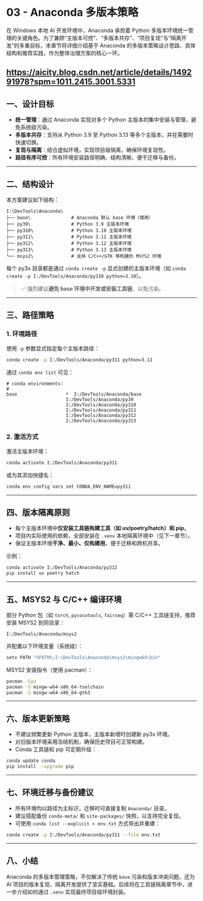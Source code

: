 # 03 - Anaconda 多版本策略

在 Windows 本地 AI 开发环境中，Anaconda 承担着 Python 多版本环境统一管理的关键角色。为了兼顾“主版本可控”、“多版本共存”、“项目复现”与“隔离开发”的多重目标，本章节将详细介绍基于 Anaconda 的多版本策略设计思路、具体结构和推荐实践，作为整体治理方案的核心一环。



https://aicity.blog.csdn.net/article/details/149291978?spm=1011.2415.3001.5331
---

## 一、设计目标

* **统一管理**：通过 Anaconda 实现对多个 Python 主版本的集中安装与管理，避免系统级污染。
* **多版本共存**：支持从 Python 3.9 至 Python 3.13 等多个主版本，并在需要时快速切换。
* **复现与隔离**：结合虚拟环境，实现项目级隔离，确保环境复现性。
* **路径有序可控**：所有环境安装路径明确、结构清晰、便于迁移与备份。

---

## 二、结构设计

本方案建议如下结构：

```
I:\DevTools\Anaconda\
├── base\               # Anaconda 默认 base 环境（慎用）
├── py39\               # Python 3.9 主版本环境
├── py310\              # Python 3.10 主版本环境
├── py311\              # Python 3.11 主版本环境
├── py312\              # Python 3.12 主版本环境
├── py313\              # Python 3.13 主版本环境
└── msys2\              # 支持 C/C++/GTK 等构建的 MSYS2 环境
```

每个 py3x 目录都是通过 `conda create -p` 显式创建的主版本环境（如 `conda create -p I:/DevTools/Anaconda/py310 python=3.10`）。

> ✅ 强烈建议**避免 base 环境中开发或安装工具链**，以免污染。

---

## 三、路径策略

### 1. 环境路径

使用 `-p` 参数显式指定每个主版本路径：

```bash
conda create -p I:/DevTools/Anaconda/py311 python=3.11
```

通过 `conda env list` 可见：

```text
# conda environments:
#
base                  *  I:/DevTools/Anaconda/base
                      I:/DevTools/Anaconda/py39
                      I:/DevTools/Anaconda/py310
                      I:/DevTools/Anaconda/py311
                      I:/DevTools/Anaconda/py312
                      I:/DevTools/Anaconda/py313
```

### 2. 激活方式

激活主版本环境：

```bash
conda activate I:/DevTools/Anaconda/py311
```

或为其添加快捷名：

```bash
conda env config vars set CONDA_ENV_NAME=py311
```

---

## 四、版本隔离原则

* 每个主版本环境中**仅安装工具链构建工具（如 uv/poetry/hatch）和 pip**。
* 项目内实际使用的依赖，全部安装在 `.venv` 本地隔离环境中（见下一章节）。
* 保证主版本环境**干净、最小、仅构建用**，便于迁移和跨机共享。

示例：

```bash
conda activate I:/DevTools/Anaconda/py312
pip install uv poetry hatch
```

---

## 五、MSYS2 与 C/C++ 编译环境

部分 Python 包（如 `torch`, `pycocotools`, `fairseq`）需 C/C++ 工具链支持，推荐安装 MSYS2 到同目录：

```
I:/DevTools/Anaconda/msys2
```

并配置以下环境变量（系统级）：

```bash
setx PATH "%PATH%;I:\DevTools\Anaconda\msys2\mingw64\bin"
```

MSYS2 安装指令（使用 pacman）：

```bash
pacman -Syu
pacman -S mingw-w64-x86_64-toolchain
pacman -S mingw-w64-x86_64-gtk3
```

---

## 六、版本更新策略

* 不建议频繁更新 Python 主版本，主版本新增时创建新 py3x 环境。
* 对旧版本环境采用冻结机制，确保历史项目可正常构建。
* Conda 工具链和 pip 可定期升级：

```bash
conda update conda
pip install --upgrade pip
```

---

## 七、环境迁移与备份建议

* 所有环境均以路径为主标识，迁移时可直接复制 `Anaconda/` 目录。
* 建议搭配备份 `conda-meta/` 和 `site-packages/` 快照，以支持完全复现。
* 可使用 `conda list --explicit > env.txt` 方式导出并重建：

```bash
conda create -p I:/DevTools/Anaconda/py311 --file env.txt
```

---

## 八、小结

Anaconda 的多版本管理策略，不仅解决了传统 `base` 污染和版本冲突问题，还为 AI 项目的版本复现、隔离开发提供了坚实基础。后续将在工具链隔离章节中，进一步介绍如何通过 `.venv` 实现最终项目级环境封装。
